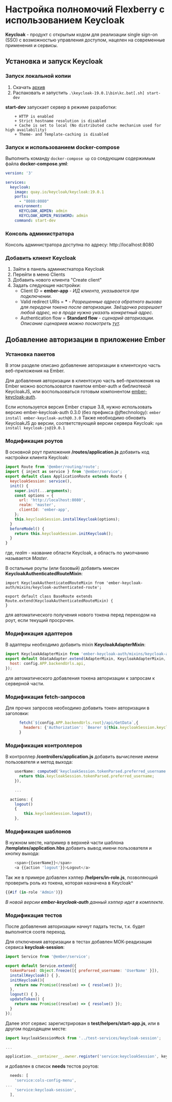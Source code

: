 # Настройка полномочий Flexberry с использованием Keycloak

**Keycloak** - продукт с открытым кодом для реализации single sign-on (SSO) с возможностью управления доступом, нацелен на современные применения и сервисы.

## Установка и запуск Keycloak

### Запуск локальной копии
1. Скачать [архив](https://github.com/keycloak/keycloak/releases/download/19.0.1/keycloak-19.0.1.zip)
2. Распаковать и запустить ```.\keycloak-19.0.1\bin\kc.bat[.sh] start-dev```

**start-dev** запускает сервер в режиме разработки:
```
    + HTTP is enabled
    + Strict hostname resolution is disabled
    + Cache is set to local (No distributed cache mechanism used for high availability)
    + Theme- and Template-caching is disabled
```
### Запуск и использованием docker-compose
Выполнить команду ```docker-compose up``` со соедующим содержимым файла **docker-compose.yml**:
```yaml
version: '3'

services:
  keycloak:
    image: quay.io/keycloak/keycloak:19.0.1
    ports:
      - "8080:8080"
    environment:
      KEYCLOAK_ADMIN: admin
      KEYCLOAK_ADMIN_PASSWORD: admin
    command: start-dev
```
### Консоль администратора
Консоль администратора доступна по адресу: http://localhost:8080

### Добавить клиент Keycloak
1. Зайти в панель администкатора Keycloak
2. Перейти в меню Clients
3. Добавить нового клиента "Create client"
4. Задать следующие настройки:
    - Client ID = **ember-app** - *ИД клиента, указывается при подключении.*
    - Valid redirect URIs =  **\*** - *Разрешенные адреса обратного вызова для передачи токена после авторизации. Звёздочка разрешает любой адрес, но в проде нужно указать конкретный адрес.*
    - Authentication flow = **Standard flow** - *сценарий авторизации. Описание сценариев можно посмотреть [тут](https://darutk.medium.com/diagrams-and-movies-of-all-the-oauth-2-0-flows-194f3c3ade85).*


## Добавление авторизации в приложение Ember

### Установка пакетов
В этом разделе описано добавление авторизации в клиентскую часть веб-приложения на Ember.

Для добавления авторизации в клиентскую часть веб-приложения на Ember можно воспользоватся пакетом ember-auth и библиотекой KeycloakJS, или воспользоваться готовым компонентом [ember-keycloak-auth](https://github.com/JFTechnology/ember-keycloak-auth).

Если используется версия Ember старше 3.8, нужно использовать версию ember-keycloak-auth 0.3.0 (без префикса @jftechnology):
```ember install ember-keycloak-auth@0.3.0```
Также необходимо обновить KeycloakJS до версии, соответствующей версии сервера Keycloak:
```npm install keycloak-js@19.0.1```

### Модификация роутов

В основной роут  приложения **/routes/application.js** добавить код настройки клиента Keycloak:
```js
import Route from '@ember/routing/route';
import { inject as service } from '@ember/service';
export default class ApplicationRoute extends Route {
  keycloakSession: service(),
  init() {
    super.init(...arguments);
    const options = {
      url: 'http://localhost:8080',
      realm: 'master',
      clientId: 'ember-app',
    };
    this.keycloakSession.installKeycloak(options);
  }
  beforeModel() {
    return this.keycloakSession.initKeycloak();
  }
}
```
где, *realm* - название области Keycloak, а область по умолчанию называется *Master*.

В остальные роуты (или базовый) добавить миксин **KeycloakAuthenticatedRouteMixin**:
```
import KeycloakAuthenticatedRouteMixin from 'ember-keycloak-auth/mixins/keycloak-authenticated-route';

export default class BaseRoute extends Route.extend(KeycloakAuthenticatedRouteMixin) {
}
```
для автоматического получения нового токена перед переходом на роут, если текущий просрочен. 

### Модификация адаптеров

В адаптеры необходимо добавить mixin **KeycloakAdapterMixin**:
```js
import KeycloakAdapterMixin from 'ember-keycloak-auth/mixins/keycloak-adapter';
export default OdataAdapter.extend(AdapterMixin, KeycloakAdapterMixin, {
  host: config.APP.backendUrls.api,
});
```
для автоматического добавления токена авторизации к запросам к серверной части.

### Модификация fetch-запросов
Для прочих запросов необходимо добавить токен авторизации в заголовки:

```js
      fetch(`${config.APP.backendUrls.root}/api/GetData`,{
        headers: {'Authorization': `Bearer ${this.keycloakSession.keycloak['token']}`}
      }
```
### Модификация контроллеров
В контроллер **/controllers/application.js** добавить вычисление имени пользователя и метод выхода:

```js
    userName: computed('keycloakSession.tokenParsed.preferred_username', function() {
      return this.keycloakSession.tokenParsed.preferred_username;
    }),

    ...

  actions: {
    logout()
    {
        this.keycloakSession.logout();
    },
```

### Модификация шаблонов

В нужном месте, например в верхней части шаблона **/templates/application.hbs** добавить вывод имени пользователя и кнопку выхода:
```js
    <span>{{userName}}</span>
    <a {{action 'logout'}}>Logout</a>
```
Так же в примере добавлен хэлпер **/helpers/in-role.js**, позволяющий проверить роль из токена, которая назначена в Keycloak^

```js
{{#if (in-role 'Admin')}}
```

*В новой версии **ember-keycloak-auth** данный хэлпер идет в комплекте.*

### Модификация тестов

После добавления авторизации начнут падать тесты, т.к. будет выполнятся соотв переход.

Для отключения авторизации в тестах добавлен МОК-реадизация сервиса **keycloak-session**:
```js
import Service from '@ember/service';

export default Service.extend({
  tokenParsed: Object.freeze([{ preferred_username: 'UserName' }]),
  installKeycloak() { },
  initKeycloak(){
    return new Promise((resolve) => { resolve() });
  },
  logout() { },
  updateToken() {
    return new Promise((resolve) => { resolve() });
  }
});
```

Далее этот сервис зарегистрирован в **test/helpers/start-app.js**, или в другом подходящем месте:
```js
import keycloakSessionMock from '../test-services/keycloak-session';

...

application.__container__.owner.register('service:keycloakSession', keycloakSessionMock);
```

и добавлен в список **needs** тестов роутов:
```js
  needs: [
    'service:cols-config-menu',
...
    'service:keycloak-session',
  ],
```